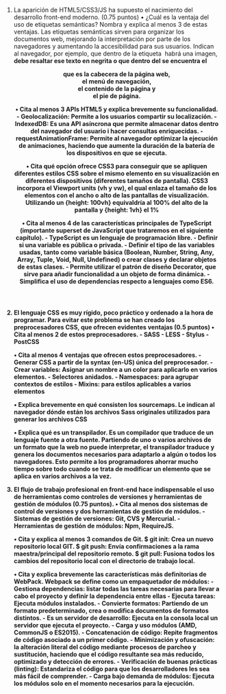 1. La aparición de HTML5/CSS3/JS ha supuesto el nacimiento del desarrollo front-end moderno. (0.75 puntos)
    • ¿Cuál es la ventaja del uso de etiquetas semánticas? Nombra y explica al menos 3 de estas ventajas.
        Las etiquetas semánticas sirven para organizar los documentos web, mejorando la interpretación por parte de los navegadores y aumentando la accesibilidad para sus usuarios. 
        Indican al navegador, por ejemplo, que dentro de la etiqueta <img> habrá una imagen, <strong> debe resaltar ese texto en negrita o que dentro del <body> se encuentra el <header> que es la cabecera de la página web, <nav> el menú de navegación, <main> el contenido de la página y <footer> el pie de página.

    • Cita al menos 3 APIs HTML5 y explica brevemente su funcionalidad.
        - Geolocalización: Permite a los usuarios compartir su localización.
        - IndexedDB: Es una API asíncrona que permite almacenar datos dentro del navegador del usuario i hacer consultas enriquecidas.
        - requestAnimationFrame: Permite al navegador optimizar la ejecución de animaciones, haciendo que aumente la duración de la batería de los dispositivos en que se ejecuta. 

    • Cita qué opción ofrece CSS3 para conseguir que se apliquen diferentes estilos CSS sobre el mismo elemento en su visualización en diferentes dispositivos (diferentes tamaños de pantalla).
        CSS3 incorpora el Viewport units (vh y vw), el qual enlaza el tamaño de los elementos con el ancho o alto de las pantallas de visualización. Utilizando un {height: 100vh} equivaldría al 100% del alto de la pantalla y {height: 1vh} el 1%

    • Cita al menos 4 de las características principales de TypeScript (importante superset de JavaScript que trataremos en el siguiente capítulo).
        - TypeScript es un lenguaje de programación libre.
        - Definir si una variable es pública o privada.
        - Definir el tipo de las variables usadas, tanto como variable básica (Boolean, Number, String, Any, Array, Tuple, Void, Null, Undefined) o crear clases y declarar objetos de estas clases.
        - Permite utilizar el patrón de diseño Decorator, que sirve para añadir funcionalidad a un objeto de forma dinámica.
        - Simplifica el uso de dependencias respecto a lenguajes como ES6.


2. El lenguaje CSS es muy rígido, poco práctico y ordenado a la hora de programar. Para evitar este problema se han creado los preprocesadores CSS, que ofrecen evidentes ventajas (0.5 puntos)
    • Cita al menos 2 de estos preprocesadores.
        - SASS
        - LESS
        - Stylus
        - PostCSS

    • Cita al menos 4 ventajas que ofrecen estos preprocesadores.
        - Generar CSS a partir de la syntax (en-US) única del preprocesador.
        - Crear variables: Asignar un nombre a un color para aplicarlo en varios elementos. 
        - Selectores anidados.
        - Namespaces: para agrupar contextos de estilos
        - Mixins: para estilos aplicables a varios elementos

    • Explica brevemente en qué consisten los sourcemaps.
        Le indican al navegador dónde están los archivos Sass originales utilizados para generar los archivos CSS

    • Explica qué es un transpilador.
        Es un compilador que traduce de un lenguaje fuente a otra fuente. Partiendo de uno o varios archivos de un formato que la web no puede interpretar, el transpilador traduce y genera los documentos necesarios para adaptarlo a algún o todos los navegadores. Esto permite a los programadores ahorrar mucho tiempo sobre todo cuando se trata de modificar un elemento que se aplica en varios archivos a la vez.



3. El flujo de trabajo profesional en front-end hace indispensable el uso de herramientas como controles de versiones y herramientas de gestión de módulos (0.75 puntos).
    • Cita al menos dos sistemas de control de versiones y dos herramientas de gestión de módulos.
        - Sistemas de gestión de versiones: Git, CVS y Mercurial.
        - Herramientas de gestión de módulos: Npm, RequireJS.

    • Cita y explica al menos 3 comandos de Git.
        $ git init: Crea un nuevo repositorio local GIT.
        $ git push: Envía confirmaciones a la rama maestra/principal del repositorio remoto.
        $ git pull: Fusiona todos los cambios del repositorio local con el directorio de trabajo local.


    • Cita y explica brevemente las características más definitorias de WebPack.
        Webpack se define como un empaquetador de módulos:
        - Gestiona dependencias: listar todas las tareas necesarias para llevar a cabo el proyecto y definir la dependencia entre ellas
        - Ejecuta tareas: Ejecuta módulos instalados.
        - Convierte formatos: Partiendo de un formato predeterminado, crea o modifica documentos de formatos distintos.
        - Es un servidor de desarrollo: Ejecuta en la consola local un servidor que ejecuta el proyecto.
        - Carga y uso módulos (AMD, CommonJS o ES2015).
        - Concatenación de código: Repite fragmentos de código asociado a un primer código.
        - Minimización y ofuscación: la alteración literal del código mediante procesos de parcheo y sustitución, haciendo que el código resultante sea más reducido, optimizado y detección de errores. 
        - Verificación de buenas prácticas (linting): Estandariza el código para que los desarrolladores les sea más fácil de comprender.
        - Carga bajo demanda de módulos: Ejecuta los módulos solo en el momento necesarios para la ejecución.
